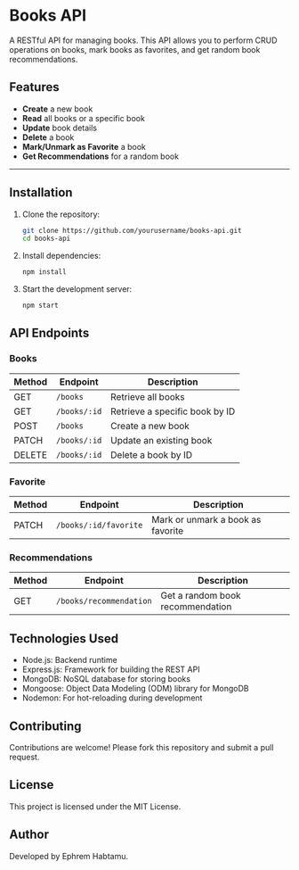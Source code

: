 # Books API

A RESTful API for managing books. This API allows you to perform CRUD operations on books, mark books as favorites, and get random book recommendations.

## Features
- **Create** a new book
- **Read** all books or a specific book
- **Update** book details
- **Delete** a book
- **Mark/Unmark as Favorite** a book
- **Get Recommendations** for a random book

---

## Installation

1. Clone the repository:
   ```bash
   git clone https://github.com/yourusername/books-api.git
   cd books-api

2. Install dependencies:
   ```bash
   npm install 

3. Start the development server:
   ```bash
   npm start

## API Endpoints

### Books

| Method | Endpoint      | Description                   |
|--------|---------------|-------------------------------|
| GET    | `/books`      | Retrieve all books            |
| GET    | `/books/:id`  | Retrieve a specific book by ID|
| POST   | `/books`      | Create a new book             |
| PATCH  | `/books/:id`  | Update an existing book       |
| DELETE | `/books/:id`  | Delete a book by ID           |

### Favorite

| Method | Endpoint               | Description                   |
|--------|------------------------|-------------------------------|
| PATCH  | `/books/:id/favorite`  | Mark or unmark a book as favorite |

### Recommendations

| Method | Endpoint                | Description                   |
|--------|-------------------------|-------------------------------|
| GET    | `/books/recommendation` | Get a random book recommendation |


## Technologies Used
- Node.js: Backend runtime
- Express.js: Framework for building the REST API
- MongoDB: NoSQL database for storing books
- Mongoose: Object Data Modeling (ODM) library for MongoDB
- Nodemon: For hot-reloading during development

## Contributing
Contributions are welcome! Please fork this repository and submit a pull request.

## License
This project is licensed under the MIT License.

## Author
Developed by Ephrem Habtamu.